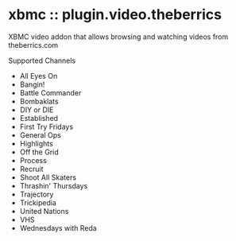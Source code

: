 xbmc :: plugin.video.theberrics
===============================

XBMC video addon that allows browsing and watching videos from theberrics.com

Supported Channels

* All Eyes On
* Bangin!
* Battle Commander
* Bombaklats
* DIY or DIE
* Established
* First Try Fridays
* General Ops
* Highlights
* Off the Grid
* Process
* Recruit
* Shoot All Skaters
* Thrashin' Thursdays
* Trajectory
* Trickipedia
* United Nations
* VHS
* Wednesdays with Reda
